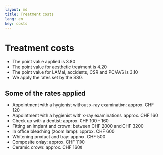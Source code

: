 ```yaml
---
layout: md
title: Treatment costs
lang: en
key: costs
---
```


# Treatment costs

 * The point value applied is 3.80
 * The point value for aesthetic treatment is 4.20
 * The point value for LAMal, accidents, CSR and PC/AVS is 3.10
 * We apply the rates set by the SSO.

## Some of the rates applied

 * Appointment with a hygienist without x-ray examination: approx. CHF 120
 * Appointment with a hygienist with x-ray examinations: approx. CHF 160
 * Check up with a dentist: approx. CHF 100 - 160
 * Fitting an implant and crown: between CHF 2000 and CHF 3200
 * In office bleaching (zoom lamp): approx. CHF 600
 * Whitening product and tray: approx. CHF 500
 * Composite onlay: approx. CHF 1100
 * Ceramic crown: approx. CHF 1600
